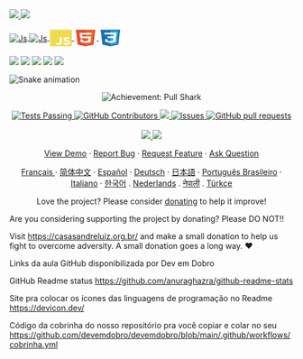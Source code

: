 
 <div>
  <a href="https://github.com/AlexandreSAfonso">
  <img height="180em" src="https://github-readme-stats.vercel.app/api?username=AlexandreSAfonso&show_icons=true&theme=tokyonight&include_all_commits=false&count_private=true"/>
  <img height="180em" src="https://github-readme-stats.vercel.app/api/top-langs/?username=AlexandreSAfonso&layout=compact&langs_count=6&theme=tokyonight"/>
</div>

<div style="display: inline_block"><br>
  <img align="center" alt="Js" height="30" width="40" src="https://cdn.jsdelivr.net/gh/devicons/devicon/icons/python/python-original.svg">
  <img align="center" alt="Js" height="30" width="40" src="https://cdn.jsdelivr.net/gh/devicons/devicon/icons/microsoftsqlserver/microsoftsqlserver-plain.svg">        
  <img align="center" alt="Js" height="30" width="40" src="https://raw.githubusercontent.com/devicons/devicon/master/icons/javascript/javascript-plain.svg">
  <img align="center" alt="HTML" height="30" width="40" src="https://raw.githubusercontent.com/devicons/devicon/master/icons/html5/html5-original.svg">
  <img align="center" alt="CSS" height="30" width="40" src="https://raw.githubusercontent.com/devicons/devicon/master/icons/css3/css3-original.svg">
</div>
 
 <br>
 
<div> 
  <a href="https://www.youtube.com/channel/UC7J18oKMcmC54vNjRPzg2Sg" target="_blank"><img src="https://img.shields.io/badge/YouTube-FF0000?style=for-the-badge&logo=youtube&logoColor=white" target="_blank"></a>
  <a href="https://www.instagram.com/a.s.afonso/" target="_blank"><img src="https://img.shields.io/badge/-Instagram-%23E4405F?style=for-the-badge&logo=instagram&logoColor=white" target="_blank"></a>
  <a href="https://discord.gg/NzaxEuhN5n" target="_blank"><img src="https://img.shields.io/badge/Discord-7289DA?style=for-the-badge&logo=discord&logoColor=white" target="_blank"></a> 
  <a href="mailto:afonso.s.alexandre@gmail.com?subject=Contact from github.com: &bcc=badbass55@gmail.com"><img src="https://img.shields.io/badge/-Gmail-%23333?style=for-the-badge&logo=gmail&logoColor=white" target=""></a>
  <a href="https://www.linkedin.com/in/alexandresafonso" target="_blank"><img src="https://img.shields.io/badge/-LinkedIn-%230077B5?style=for-the-badge&logo=linkedin&logoColor=white" target="_blank"></a> 
 
  ![Snake animation](https://github.com/AlexandreSAfonso/AlexandreSAfonso/blob/output/github-contribution-grid-snake.svg)

</div>



<p align="center">
 <img src="https://github.githubassets.com/images/modules/profile/achievements/pull-shark-default.png" data-hovercard-type="achievement" data-hovercard-url="/users/AlexandreSAfonso/achievements/pull-shark/detail?hovercard=1" width="64" alt="Achievement: Pull Shark" data-view-component="true" class="achievement-badge-sidebar">
</p>
  <p align="center">
    <a href="https://github.com/AlexandreSAfonso/github-readme-stats/actions">
      <img alt="Tests Passing" src="https://github.com/AlexandreSAfonso/github-readme-stats/workflows/Test/badge.svg" />
    </a>
    <a href="https://github.com/AlexandreSAfonso/github-readme-stats/graphs/contributors">
      <img alt="GitHub Contributors" src="https://img.shields.io/github/contributors/AlexandreSAfonso/github-readme-stats" />
    </a>
    <a href="https://codecov.io/gh/AlexandreSAfonso/github-readme-stats">
      <img src="https://codecov.io/gh/AlexandreSAfonso/github-readme-stats/branch/master/graph/badge.svg" />
    </a>
    <a href="https://github.com/AlexandreSAfonso/github-readme-stats/issues">
      <img alt="Issues" src="https://img.shields.io/github/issues/AlexandreSAfonso/github-readme-stats?color=0088ff" />
    </a>
    <a href="https://github.com/AlexandreSAfonso/github-readme-stats/pulls">
      <img alt="GitHub pull requests" src="https://img.shields.io/github/issues-pr/AlexandreSAfonso/github-readme-stats?color=0088ff" />
    </a>
    <br />
    <br />
    <a href="https://a.paddle.com/v2/click/16413/119403?link=1227">
      <img src="https://img.shields.io/badge/Supported%20by-VSCode%20Power%20User%20%E2%86%92-gray.svg?colorA=655BE1&colorB=4F44D6&style=for-the-badge"/>
    </a>
    <a href="https://a.paddle.com/v2/click/16413/119403?link=2345">
      <img src="https://img.shields.io/badge/Supported%20by-Node%20Cli.com%20%E2%86%92-gray.svg?colorA=61c265&colorB=4CAF50&style=for-the-badge"/>
    </a>
  </p>

  <p align="center">
    <a href="#demo">View Demo</a>
    ·
    <a href="https://github.com/AlexandreSAfonso/github-readme-stats/issues/new/choose">Report Bug</a>
    ·
    <a href="https://github.com/AlexandreSAfonso/github-readme-stats/issues/new/choose">Request Feature</a>
    ·
    <a href="https://github.com/AlexandreSAfonso/github-readme-stats/discussions">Ask Question</a>
  </p>
  <p align="center">
    <a href="/docs/readme_fr.md">Français </a>
    ·
    <a href="/docs/readme_cn.md">简体中文</a>
    ·
    <a href="/docs/readme_es.md">Español</a>
    ·
    <a href="/docs/readme_de.md">Deutsch</a>
    ·
    <a href="/docs/readme_ja.md">日本語</a>
    ·
    <a href="/docs/readme_pt-BR.md">Português Brasileiro</a>
    ·
    <a href="/docs/readme_it.md">Italiano</a>
    ·
    <a href="/docs/readme_kr.md">한국어</a>
    .
    <a href="/docs/readme_nl.md">Nederlands</a>
    .
    <a href="/docs/readme_np.md">नेपाली</a>
    .
    <a href="/docs/readme_tr.md">Türkçe</a>
  </p>
</p>

<p align="center">Love the project? Please consider <a href="https://www.paypal.me/AlexandreSAfonso">donating</a> to help it improve!</p>



Are you considering supporting the project by donating? Please DO NOT!!

Visit <https://casasandreluiz.org.br/> and make a small donation to help us fight to overcome adversity. A small donation goes a long way. :heart:
</p>
<p>
<div></div>
</p>
<p>
<div></div>
</p>
<div>
Links da aula GitHub disponibilizada por Dev em Dobro

GitHub Readme status https://github.com/anuraghazra/github-readme-stats

Site pra colocar os ícones das linguagens de programação no Readme https://devicon.dev/


Código da cobrinha do nosso repositório pra você copiar e colar no seu https://github.com/devemdobro/devemdobro/blob/main/.github/workflows/cobrinha.yml
</div>
